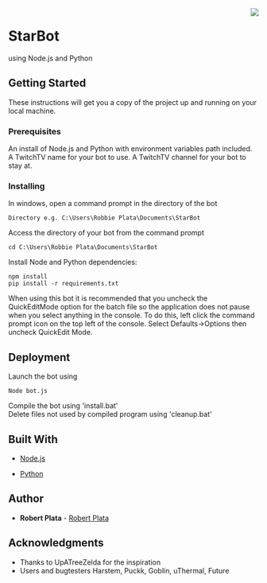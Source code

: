 <img src="https://i.imgur.com/mVTwNhW.png" align="right"/>

# StarBot
using Node.js and Python

## Getting Started

These instructions will get you a copy of the project up and running on your local machine.

### Prerequisites

An install of Node.js and Python with environment variables path included.
A TwitchTV name for your bot to use.
A TwitchTV channel for your bot to stay at.

### Installing
In windows, open a command prompt in the directory of the bot
```
Directory e.g. C:\Users\Robbie Plata\Documents\StarBot
```
Access the directory of your bot from the command prompt
```
cd C:\Users\Robbie Plata\Documents\StarBot
```
Install Node and Python dependencies:
```
npm install
pip install -r requirements.txt
```

When using this bot it is recommended that you uncheck the QuickEditMode option for the batch file so the application does not pause when you select anything in the console. To do this, left click the command prompt icon on the top left of the console. Select Defaults->Options then uncheck QuickEdit Mode.
## Deployment

Launch the bot using
```
Node bot.js
```
Compile the bot using 'install.bat' <br>
Delete files not used by compiled program using 'cleanup.bat'

## Built With

* [Node.js](https://nodejs.org/en/)

* [Python](https://www.python.org/)

## Author

* **Robert Plata** - [Robert Plata](https://github.com/robbieplata)

## Acknowledgments

* Thanks to UpATreeZelda for the inspiration
* Users and bugtesters
Harstem, Puckk, Goblin, uThermal, Future
